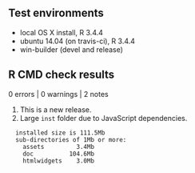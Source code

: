 ## Test environments
* local OS X install, R 3.4.4
* ubuntu 14.04 (on travis-ci), R 3.4.4
* win-builder (devel and release)

## R CMD check results

0 errors | 0 warnings | 2 notes

1. This is a new release.
2. Large `inst` folder due to JavaScript dependencies.

```
  installed size is 111.5Mb
  sub-directories of 1Mb or more:
    assets         3.4Mb
    doc          104.6Mb
    htmlwidgets    3.0Mb
```